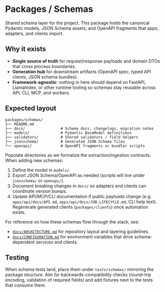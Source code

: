 # Packages / Schemas

Shared schema layer for the project. This package holds the canonical
Pydantic models, JSON Schema assets, and OpenAPI fragments that apps,
adapters, and clients import.

## Why it exists

- **Single source of truth** for request/response payloads and domain
  DTOs that cross process boundaries.
- **Generation hub** for downstream artifacts (OpenAPI spec, typed API
  clients, JSON schema bundles).
- **Framework-agnostic**: nothing in here should depend on FastAPI,
  LlamaIndex, or other runtime tooling so schemas stay reusable across
  API, CLI, MCP, and workers.

## Expected layout

```
packages/schemas/
├── README.md
├── docs/                # Schema docs, changelogs, migration notes
├── models/              # Pydantic BaseModel definitions
├── validators/          # Shared validators / field helpers
├── jsonschema/          # Generated JSON Schema files
└── openapi/             # OpenAPI fragments or bundler scripts
```

Populate directories as we formalize the extraction/ingestion contracts.
When adding new schemas:

1. Define the model in `models/`.
2. Export JSON Schema/OpenAPI as needed (scripts will live under
   `jsonschema/` or `openapi/`).
3. Document breaking changes in `docs/` so adapters and clients can
   coordinate version bumps.
4. Update API/MCP/CLI documentation if public payloads change (e.g.
   `apps/api/docs/API.md`, `apps/api/docs/JOB_LIFECYCLE.md`, CLI help text).
   Regenerate generated clients (`packages/clients`) once automation exists.

For reference on how these schemas flow through the stack, see:

- [`docs/ARCHITECTURE.md`](../../docs/ARCHITECTURE.md) for repository layout and
  layering guidelines.
- [`docs/CONFIGURATION.md`](../../docs/CONFIGURATION.md) for environment variables
  that drive schema-dependent services and clients.

## Testing

When schema tests land, place them under `tests/schemas/` mirroring the package
structure. Aim for backwards-compatibility checks (round-trip encoding,
validation of required fields) and add fixtures next to the tests that consume
them.
